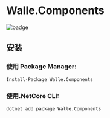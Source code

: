 # Walle.Components

![badge](https://github.com/walle-work/Walle.Components/workflows/nugetrelease/badge.svg)

## 安装

### 使用 Package Manager:

```
Install-Package Walle.Components  
```

### 使用.NetCore CLI:

```
dotnet add package Walle.Components 
```

